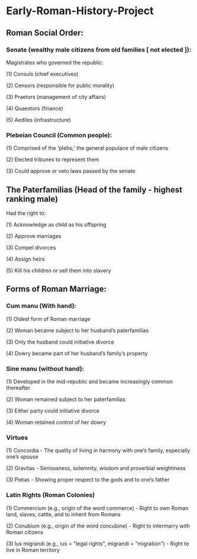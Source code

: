 # Early-Roman-History-Project
<h2>Roman Social Order:</h2>
<h3>Senate (wealthy male citizens from old families [ not elected ]): </h3>
<p>Magistrates who governed the republic:</p>
<p>(1) Consuls (chief executives)</p>
<p>(2) Censors (responsible for public morality)</p>
<p>(3) Praetors (management of city affairs)</p>
<p>(4) Quaestors (finance)</p>
<p>(5) Aediles (infrastructure)</p>

<h3>Plebeian Council (Common people): </h3>
<p>(1) Comprised of the ‘plebs;’ the general populace of male citizens</p>
<p>(2) Elected tribunes to represent them</p>
<p>(3) Could approve or veto laws passed by the senate</p>

<h2>The Paterfamilias (Head of the family - highest ranking male)</h2>
<p>Had the right to:<p>
<p>(1) Acknowledge as child as his offspring</p>
<p>(2) Approve marriages</p>
<p>(3) Compel divorces</p>
<p>(4) Assign heirs</p>
<p>(5) Kill his children or sell them into slavery</p>

<h2>Forms of Roman Marriage:</h2>
<h3>Cum manu (With hand):</h3>
<p>(1) Oldest form of Roman marriage</p>
<p>(2) Woman became subject to her husband’s paterfamilias</p>
<p>(3) Only the husband could initiative divorce</p>
<p>(4) Dowry became part of her husband’s family’s property</p>

<h3>Sine manu (without hand):</h3>
<p>(1) Developed in the mid-republic and became increasingly common thereafter</p>
<p>(2) Woman remained subject to her paterfamilias</p>
<p>(3) Either party could initiative divorce</p>
<p>(4) Woman retained control of her dowry</p>

<h3>Virtues</h3>
<p>(1) Concordia - The quality of living in harmony with one’s family, especially one’s spouse</p>
<p>(2) Gravitas - Seriousness, solemnity, wisdom and proverbial weightiness</p>
<p>(3) Pietas - Showing proper respect to the gods and to one’s father</p>

<h3>Latin Rights (Roman Colonies)</h3>
<p>(1) Commercium (e.g., origin of the word commerce) - Right to own Roman land, slaves, cattle, and to inherit from Romans</p>
<p>(2) Conubium (e.g., origin of the word concubine) - Right to intermarry with Roman citizens</p>
<p>(3) Ius migrandi (e.g., ius = "legal rights", migrandi = "migration") - Right to live in Roman territory</p>
